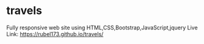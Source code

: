 # travels
Fully responsive web site using HTML,CSS,Bootstrap,JavaScript,jquery
Live Link: https://rubel173.github.io/travels/
